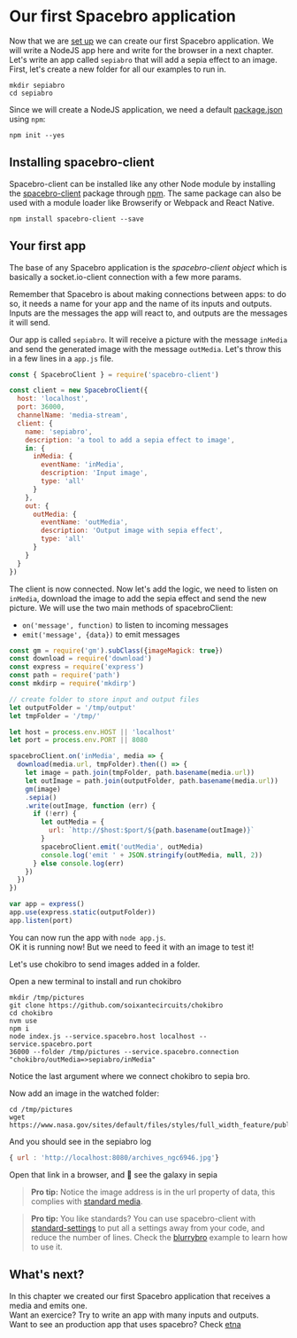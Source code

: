# Our first Spacebro application

Now that we are [set up](./setup.md) we can create our first Spacebro
application. We will write a NodeJS app here and write for the browser in a next chapter.
Let's write an app called `sepiabro` that will add a sepia effect to an image.
First, let's create a new folder for all our examples to run in.

```
mkdir sepiabro
cd sepiabro
```

Since we will create a NodeJS application, we need a
default [package.json](https://docs.npmjs.com/files/package.json) using
`npm`:

```
npm init --yes
```

## Installing spacebro-client

Spacebro-client can be installed like any other Node module by installing the
[spacebro-client](https://www.npmjs.com/package/spacebro/spacebro-client)
package through [npm](https://www.npmjs.com). The same package can also
be used with a module loader like Browserify or Webpack and React
Native.

```
npm install spacebro-client --save
```

## Your first app

The base of any Spacebro application is the *spacebro-client
object* which is basically a socket.io-client
connection with a few more params.

Remember that Spacebro is about making connections between apps: to do
so, it needs a name for your app and the name of its inputs and
outputs. Inputs are the messages the app will react to, and outputs are
the messages it will send.

Our app is called `sepiabro`.
It will receive a picture with the message `inMedia` and send the generated
image with the message `outMedia`.
Let's throw this in a few lines in a `app.js` file.

```js
const { SpacebroClient } = require('spacebro-client')

const client = new SpacebroClient({
  host: 'localhost',
  port: 36000,
  channelName: 'media-stream',
  client: {
    name: 'sepiabro',
    description: 'a tool to add a sepia effect to image',
    in: {
      inMedia: {
        eventName: 'inMedia',
        description: 'Input image',
        type: 'all'
      }
    },
    out: {
      outMedia: {
        eventName: 'outMedia',
        description: 'Output image with sepia effect',
        type: 'all'
      }
    }
  }
})
```

The client is now connected. Now let's add the logic, we need to listen on `inMedia`, download the
image to add the sepia effect and send the new picture.
We will use the two main methods of spacebroClient:

* `on('message', function)` to listen to incoming messages
* `emit('message', {data})` to emit messages

```js
const gm = require('gm').subClass({imageMagick: true})
const download = require('download')
const express = require('express')
const path = require('path')
const mkdirp = require('mkdirp')

// create folder to store input and output files
let outputFolder = '/tmp/output'
let tmpFolder = '/tmp/'

let host = process.env.HOST || 'localhost'
let port = process.env.PORT || 8080

spacebroClient.on('inMedia', media => {
  download(media.url, tmpFolder).then(() => {
    let image = path.join(tmpFolder, path.basename(media.url))
    let outImage = path.join(outputFolder, path.basename(media.url))
    gm(image)
    .sepia()
    .write(outImage, function (err) {
      if (!err) {
        let outMedia = {
          url: `http://$host:$port/${path.basename(outImage)}`
        }
        spacebroClient.emit('outMedia', outMedia)
        console.log('emit ' + JSON.stringify(outMedia, null, 2))
      } else console.log(err)
    })
  })
})

var app = express()
app.use(express.static(outputFolder))
app.listen(port)
```

You can now run the app with `node app.js`.  
OK it is running now! But we need to feed it with an image to test it!

Let's use chokibro to send images added in a folder.

Open a new terminal to install and run chokibro

```
mkdir /tmp/pictures
git clone https://github.com/soixantecircuits/chokibro
cd chokibro
nvm use
npm i
node index.js --service.spacebro.host localhost --service.spacebro.port
36000 --folder /tmp/pictures --service.spacebro.connection "chokibro/outMedia=>sepiabro/inMedia"
```

Notice the last argument where we connect chokibro to sepia bro.

Now add an image in the watched folder:

```
cd /tmp/pictures
wget
https://www.nasa.gov/sites/default/files/styles/full_width_feature/public/archives_ngc6946.jpg
```

And you should see in the sepiabro log

```js
{ url : 'http://localhost:8080/archives_ngc6946.jpg'}
```

Open that link in a browser, and 🎉 see the galaxy in sepia

> __Pro tip:__ Notice the image address is in the url property of data,
> this complies with [standard
> media](https://github.com/soixantecircuits/standard/blob/master/media.json).

> __Pro tip:__ You like standards? You can use spacebro-client with [standard-settings](https://github.com/soixantecircuits/standard-settings) to put all a settings away from your code, and reduce the number of lines. Check the [blurrybro](https://github.com/spacebro/blurrybro/blob/master/index.js) example to learn how to use it.

## What's next?

In this chapter we created our first Spacebro application that receives
a media and emits one.  
Want an exercice? Try to write an app with many inputs and outputs.  
Want to see an production app that uses spacebro? Check
[etna](https://github.com/soixantecircuits/etna)

